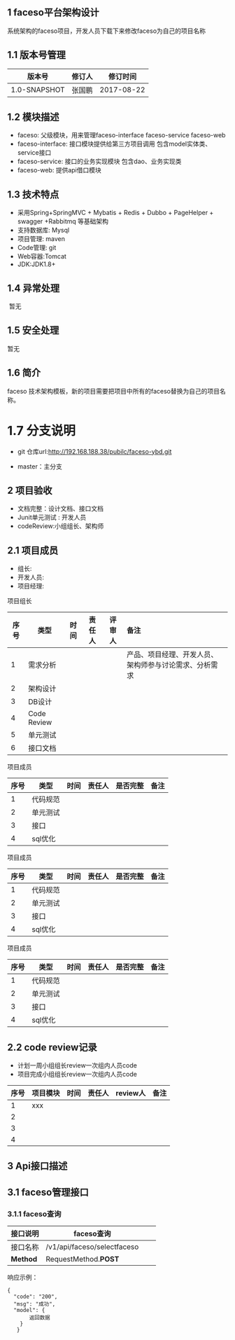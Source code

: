 ## 1 faceso平台架构设计
   系统架构的faceso项目，开发人员下载下来修改faceso为自己的项目名称

## 1.1 版本号管理

| 版本号          | 修订人  | 修订时间       |
| ------------ | ---- | ---------- |
| 1.0-SNAPSHOT | 张国鹏  | 2017-08-22 |



## 1.2 模块描述

- faceso: 父级模块，用来管理faceso-interface faceso-service faceso-web
- faceso-interface: 接口模块提供给第三方项目调用  包含model实体类、service接口 
- faceso-service: 接口的业务实现模块 包含dao、业务实现类
- faceso-web: 提供api借口模块  


## 1.3 技术特点

- 采用Spring+SpringMVC + Mybatis + Redis + Dubbo + PageHelper + swagger +Rabbitmq 等基础架构
- 支持数据库: Mysql
- 项目管理: maven
- Code管理: git
- Web容器:Tomcat
- JDK:JDK1.8+


##  1.4 异常处理

​    暂无

##  1.5 安全处理

  暂无

##  1.6 简介

   faceso 技术架构模板，新的项目需要把项目中所有的faceso替换为自己的项目名称。

#  1.7 分支说明

- git 仓库url:http://192.168.188.38/pubilc/faceso-ybd.git

- master：主分支  

##  2  项目验收

- 文档完整：设计文档、接口文档
- Junit单元测试 : 开发人员
- codeReview:小组组长、架构师

## 2.1 项目成员

- 组长:  
- 开发人员: 
- 项目经理:

项目组长

| 序号   | 类型          | 时间   | 责任人  | 评审人  | 备注                          |
| ---- | ----------- | ---- | ---- | ---- | :-------------------------- |
| 1    | 需求分析        |      |      |      | 产品、项目经理、开发人员、架构师参与讨论需求、分析需求 |
| 2    | 架构设计        |      |      |      |                             |
| 3    | DB设计        |      |      |      |                             |
| 4    | Code Review |      |      |      |                             |
| 5    | 单元测试        |      |      |      |                             |
| 6    | 接口文档        |      |      |      |                             |

项目成员 

| 序号   | 类型    | 时间   | 责任人  | 是否完整 | 备注   |
| ---- | ----- | ---- | ---- | ---- | ---- |
| 1    | 代码规范  |      |      |      |      |
| 2    | 单元测试  |      |      |      |      |
| 3    | 接口    |      |      |      |      |
| 4    | sql优化 |      |      |      |      |



项目成员 

| 序号   | 类型    | 时间   | 责任人  | 是否完整 | 备注   |
| ---- | ----- | ---- | ---- | ---- | ---- |
| 1    | 代码规范  |      |      |      |      |
| 2    | 单元测试  |      |      |      |      |
| 3    | 接口    |      |      |      |      |
| 4    | sql优化 |      |      |      |      |



项目成员

| 序号   | 类型    | 时间   | 责任人  | 是否完整 | 备注   |
| ---- | ----- | ---- | ---- | ---- | ---- |
| 1    | 代码规范  |      |      |      |      |
| 2    | 单元测试  |      |      |      |      |
| 3    | 接口    |      |      |      |      |
| 4    | sql优化 |      |      |      |      |



##  2.2 code review记录

- 计划一周小组组长review一次组内人员code
- 项目完成小组组长review一次组内人员code

| 序号   | 项目模块 | 时间   | 责任人  | review人 | 备注   |
| ---- | ---- | ---- | ---- | ------- | ---- |
| 1    | xxx  |      |      |         |      |
| 2    |      |      |      |         |      |
| 3    |      |      |      |         |      |
| 4    |      |      |      |         |      |



##  3  Api接口描述

##  3.1 faceso管理接口

###  3.1.1 faceso查询

| **接口说明**   | faceso查询                  |      |      |
| ---------- | ----------------------- | ---- | ---- |
| 接口名称       | /v1/api/faceso/selectfaceso |      |      |
| **Method** | RequestMethod.**POST**  |      |      |

 响应示例：

```
{
  "code": "200",
  "msg": "成功",
  "model": {
       返回数据
    }
   }

```











